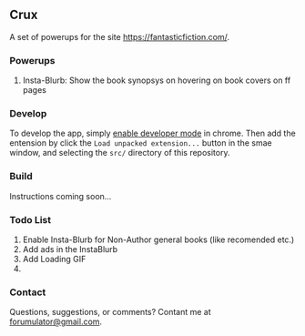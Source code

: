 ## Crux
A set of powerups for the site https://fantasticfiction.com/.

### Powerups
1. Insta-Blurb: Show the book synopsys on hovering on book covers on ff pages

### Develop
To develop the app, simply [enable developer mode](https://developer.chrome.com/extensions/faq#faq-dev-01) in chrome. Then add the entension by click the `Load unpacked extension...` button in the smae window, and selecting the `src/` directory of this repository.

### Build
Instructions coming soon...

### Todo List
1. Enable Insta-Blurb for Non-Author general books (like recomended etc.)
2. Add ads in the InstaBlurb
3. Add Loading GIF
4. 

### Contact
Questions, suggestions, or comments? Contant me at forumulator@gmail.com.
